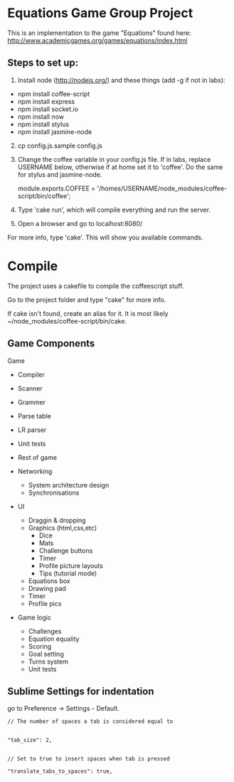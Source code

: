 Equations Game Group Project
============================

This is an implementation to the game "Equations" found here: http://www.academicgames.org/games/equations/index.html
    

Steps to set up:
----------------

1. Install node (http://nodejs.org/) and these things (add -g if not in labs): 
  - npm install coffee-script
  - npm install express
  - npm install socket.io
  - npm install now
  - npm install stylus
  - npm install jasmine-node

2. cp config.js.sample config.js

3. Change the coffee variable in your config.js file. If in labs, replace USERNAME below, otherwise if at home set it to 'coffee'. Do the same for stylus and jasmine-node.

    module.exports.COFFEE = '/homes/USERNAME/node_modules/coffee-script/bin/coffee';

4. Type 'cake run', which will compile everything and run the server.

5. Open a browser and go to localhost:8080/


For more info, type 'cake'. This will show you available commands.

Compile
=======

The project uses a cakefile to compile the coffeescript stuff.

Go to the project folder and type "cake" for more info. 

If cake isn't found, create an alias for it. It is most likely ~/node_modules/coffee-script/bin/cake.

Game Components
---------------

Game
 - Compiler
  - Scanner
  - Grammer
  - Parse table
  - LR parser
  - Unit tests
 - Rest of game
  - Networking
    - System architecture design
    - Synchronisations
    
  - UI
    - Draggin & dropping
    - Graphics (html,css,etc)
      - Dice
      - Mats
      - Challenge buttons
      - Timer
      - Profile picture layouts
      - Tips (tutorial mode)
    - Equations box
    - Drawing pad
    - Timer
    - Profile pics
  - Game logic
    - Challenges
    - Equation equality
    - Scoring
    - Goal setting
    - Turns system
    - Unit tests

Sublime Settings for indentation
--------------------------------
go to Preference -> Settings - Default. 

    // The number of spaces a tab is considered equal to


    "tab_size": 2,


    // Set to true to insert spaces when tab is pressed

    "translate_tabs_to_spaces": true,

